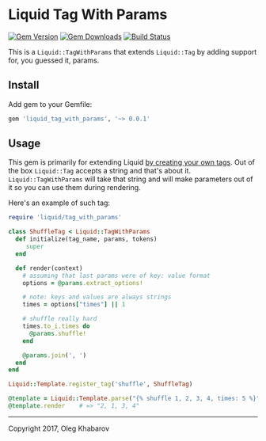# Liquid Tag With Params
[![Gem Version](https://img.shields.io/gem/v/liquid_tag_with_params.svg?style=flat)](http://rubygems.org/gems/liquid_tag_with_params) [![Gem Downloads](https://img.shields.io/gem/dt/liquid_tag_with_params.svg?style=flat)](http://rubygems.org/gems/liquid_tag_with_params) [![Build Status](https://img.shields.io/travis/GBH/liquid_tag_with_params.svg?style=flat)](https://travis-ci.org/GBH/liquid_tag_with_params)

This is a `Liquid::TagWithParams` that extends `Liquid::Tag` by adding support for, you guessed it, params.

## Install

Add gem to your Gemfile:

```ruby
gem 'liquid_tag_with_params', '~> 0.0.1'
```

## Usage

This gem is primarily for extending Liquid [by creating your own tags](https://github.com/Shopify/liquid/wiki/Liquid-for-Programmers#create-your-own-tags). Out of the box `Liquid::Tag`
accepts a string and that's about it. `Liquid::TagWithParams` will take that
string and will make parameters out of it so you can use them during rendering.

Here's an example of such tag:

```ruby
require 'liquid/tag_with_params'

class ShuffleTag < Liquid::TagWithParams
  def initialize(tag_name, params, tokens)
     super
  end

  def render(context)
    # assuming that last params were of key: value format
    options = @params.extract_options!

    # note: keys and values are always strings
    times = options["times"] || 1

    # shuffle really hard
    times.to_i.times do
      @params.shuffle!
    end

    @params.join(', ')
  end
end

Liquid::Template.register_tag('shuffle', ShuffleTag)
```

```ruby
@template = Liquid::Template.parse("{% shuffle 1, 2, 3, 4, times: 5 %}")
@template.render    # => "2, 1, 3, 4"
```

---
Copyright 2017, Oleg Khabarov
